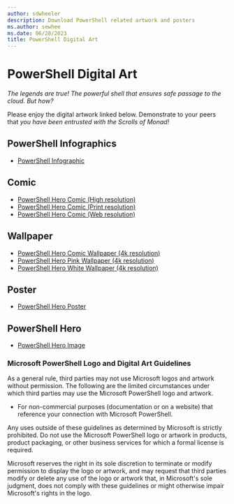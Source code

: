 ```yaml
---
author: sdwheeler
description: Download PowerShell related artwork and posters
ms.author: sewhee
ms.date: 06/28/2023
title: PowerShell Digital Art
---
```

# PowerShell Digital Art

_The legends are true! The powerful shell that ensures safe passage to the cloud. But how?_

Please enjoy the digital artwork linked below. Demonstrate to your peers that _you have been
entrusted with the Scrolls of Monad!_

## PowerShell Infographics

- [PowerShell Infographic][09]

## Comic

- [PowerShell Hero Comic (High resolution)][02]
- [PowerShell Hero Comic (Print resolution)][03]
- [PowerShell Hero Comic (Web resolution)][04]

## Wallpaper

- [PowerShell Hero Comic Wallpaper (4k resolution)][06]
- [PowerShell Hero Pink Wallpaper (4k resolution)][07]
- [PowerShell Hero White Wallpaper (4k resolution)][08]

## Poster

- [PowerShell Hero Poster][05]

## PowerShell Hero

- [PowerShell Hero Image][01]

### Microsoft PowerShell Logo and Digital Art Guidelines

As a general rule, third parties may not use Microsoft logos and artwork without permission. The
following are the limited circumstances under which third parties may use the Microsoft PowerShell
logo and artwork.

- For non-commercial purposes (documentation or on a website) that reference your connection with
  Microsoft PowerShell.

Any uses outside of these guidelines as determined by Microsoft is strictly prohibited. Do not use
the Microsoft PowerShell logo or artwork in products, product packaging, or other business services
for which a formal license is required.

Microsoft reserves the right in its sole discretion to terminate or modify permission to display the
logo or artwork, and may request that third parties modify or delete any use of the logo or artwork
that, in Microsoft's sole judgment, does not comply with these guidelines or might otherwise impair
Microsoft's rights in the logo.

<!-- link references -->
[01]: https://aka.ms/powershellhero
[02]: https://aka.ms/powershellherocomic_highres
[03]: https://aka.ms/powershellherocomic_print
[04]: https://aka.ms/powershellherocomic_web
[05]: https://aka.ms/powershellheroposter
[06]: https://aka.ms/powershellherowallpaper
[07]: https://aka.ms/powershellherowallpaper1
[08]: https://aka.ms/powershellherowallpaper2
[09]: https://github.com/MicrosoftDocs/PowerShell-Docs/blob/main/assets/PowerShell_7_Infographic.pdf
